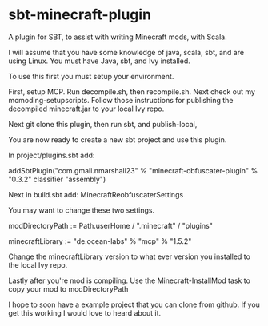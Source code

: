 sbt-minecraft-plugin
====================

A plugin for SBT, to assist with writing Minecraft mods, with Scala.

I will assume that you have some knowledge of java, scala, sbt, and are using Linux. 
You must have Java, sbt, and Ivy installed.

To use this first you must setup your environment. 

First, setup MCP. 
Run decompile.sh, then recompile.sh.
Next check out my mcmoding-setupscripts. Follow those instructions for publishing the decompiled minecraft.jar to your local Ivy repo.

Next git clone this plugin, then run sbt, and publish-local, 

You are now ready to create a new sbt project and use this plugin. 

In project/plugins.sbt add:

addSbtPlugin("com.gmail.nmarshall23" % "minecraft-obfuscater-plugin" % "0.3.2" classifier "assembly")

Next in build.sbt add: MinecraftReobfuscaterSettings

You may want to change these two settings. 

modDirectoryPath  := Path.userHome / ".minecraft" / "plugins"

minecraftLibrary := "de.ocean-labs" % "mcp" % "1.5.2"

Change the minecraftLibrary version to what ever version you installed to the local Ivy repo.

Lastly after you're mod is compiling. Use the Minecraft-InstallMod task to copy your mod to modDirectoryPath

I hope to soon have a example project that you can clone from github. If you get this working I would love to heard about it.
